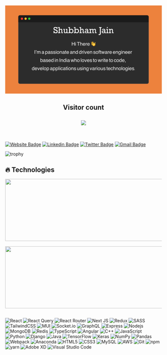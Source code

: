 <!-- ### Hi there 👋 -->

<!--
**ShubbhamJain/ShubbhamJain** is a ✨ _special_ ✨ repository because its `README.md` (this file) appears on your GitHub profile.

Here are some ideas to get you started:

- 🔭 I’m currently working on ...
- 🌱 I’m currently learning ...
- 👯 I’m looking to collaborate on ...
- 🤔 I’m looking for help with ...
- 💬 Ask me about ...
- 📫 How to reach me: ...
- 😄 Pronouns: ...
- ⚡ Fun fact: ...
-->

<p align="center"> 
  <img src="https://raw.githubusercontent.com/ShubbhamJain/ShubbhamJain/main/Banner.png" alt="stacks"/>
  <h2 align="center">Visitor count<br><br>
  <img src="https://profile-counter.glitch.me/shubham.jain368/count.svg" />
  </h2>
</p>
<br />

[![Website Badge](https://img.shields.io/badge/-Portfolio-teal?style=flat-square&url=)](http://shubbhamjain.herokuapp.com/)
[![Linkedin Badge](https://img.shields.io/badge/-ShubbhamJain-%230077B5?style=flat-square&logo=Linkedin&logoColor=white&link=https://www.linkedin.com/in/shubbhamjain/)](https://www.linkedin.com/in/shubbhamjain/)
[![Twitter Badge](https://img.shields.io/badge/-Shubbham98-%231DA1F2?style=flat-square&logo=Twitter&logoColor=white&link=https://twitter.com/Shubbham98)](https://twitter.com/Shubbham98)
[![Gmail Badge](https://img.shields.io/badge/-shubbham.jain368@gmail.com-c14438?style=flat-square&logo=Gmail&logoColor=white&link=mailto:shubbham.jain368@gmail.com)](mailto:shubbham.jain368@gmail.com)
<br />

![trophy](https://github-profile-trophy.vercel.app/?username=shubbhamjain&margin-w=35&theme=nord&no-bg=true&no-frame=true)

## 🔥 Technologies

<a href="https://github.com/shubbhamjain">
  <img height="200px" width="1200" align="center" src="https://github-readme-streak-stats.herokuapp.com/?user=shubbhamjain&theme=dark" />
</a>
<br /><br />

<a href="https://github.com/shubbhamjain">
  <img height="200px" width="1200" align="center" src="https://github-readme-stats.vercel.app/api/top-langs/?username=shubbhamjain&layout=compact&theme=vision-friendly-dark" />
</a>
<br /><br />

![React](https://img.shields.io/badge/-React-black?style=flat-square&logo=react)
![React Query](https://img.shields.io/badge/-React%20Query-black?style=flat-square&logo=react%20query&logoColor=white)
![React Router](https://img.shields.io/badge/React_Router-black?style=for-the-badge&logo=react-router&logoColor=white)
![Next JS](https://img.shields.io/badge/Next-black?style=for-the-badge&logo=next.js&logoColor=white)
![Redux](https://img.shields.io/badge/redux-black.svg?style=for-the-badge&logo=redux&logoColor=white)
![SASS](https://img.shields.io/badge/-SASS-black?style=flat-square&logo=SASS)
![TailwindCSS](https://img.shields.io/badge/tailwindcss-black.svg?style=for-the-badge&logo=tailwind-css&logoColor=white)
![MUI](https://img.shields.io/badge/MUI-black.svg?style=for-the-badge&logo=mui&logoColor=white)
![Socket.io](https://img.shields.io/badge/Socket.io-black?style=for-the-badge&logo=socket.io&badgeColor=010101)
![GraphQL](https://img.shields.io/badge/-GraphQL-black?style=for-the-badge&logo=graphql&logoColor=white)
![Express](https://img.shields.io/badge/-Express-black?style=flat-square&logo=express) 
![Nodejs](https://img.shields.io/badge/-Nodejs-black?style=flat-square&logo=Node.js) 
![MongoDB](https://img.shields.io/badge/-MongoDB-black?style=flat-square&logo=mongodb)
![Redis](https://img.shields.io/badge/redis-black.svg?style=for-the-badge&logo=redis&logoColor=white)
![TypeScript](https://img.shields.io/badge/-TypeScript-black?style=flat-square&logo=typescript) 
![Angular](https://img.shields.io/badge/-angular-black?style=flat-square&logo=angular)
![C++](https://img.shields.io/badge/-C++-black?style=flat-square&logo=c)
![JavaScript](https://img.shields.io/badge/-JavaScript-black?style=flat-square&logo=javascript)
![Python](https://img.shields.io/badge/-Python-black?style=flat-square&logo=Python)
![Django](https://img.shields.io/badge/-Django-black?style=flat-square&logo=Django)
![Java](https://img.shields.io/badge/-java-black?style=flat-square&logo=java)
![TensorFlow](https://img.shields.io/badge/-TensorFlow-black?style=flat-square&logo=TensorFlow)
![Keras](https://img.shields.io/badge/-Keras-black?style=flat-square&logo=Keras)
![NumPy](https://img.shields.io/badge/numpy-black.svg?style=for-the-badge&logo=numpy&logoColor=white)
![Pandas](https://img.shields.io/badge/pandas-black.svg?style=for-the-badge&logo=pandas&logoColor=white)
![Webpack](https://img.shields.io/badge/webpack-black.svg?style=for-the-badge&logo=webpack&logoColor=black)
![Anaconda](https://img.shields.io/badge/Anaconda-black.svg?style=for-the-badge&logo=anaconda&logoColor=white)
![HTML5](https://img.shields.io/badge/-HTML5-black?style=flat-square&logo=html5&logoColor=white)
![CSS3](https://img.shields.io/badge/-CSS3-black?style=flat-square&logo=css3)
![MySQL](https://img.shields.io/badge/-MySQL-black?style=flat-square&logo=mysql)
![AWS](https://img.shields.io/badge/-AWS-black?style=flat-square&logo=amazon)
![Git](https://img.shields.io/badge/-Git-black?style=flat-square&logo=git)
![npm](https://img.shields.io/badge/-NPM-black?style=flat-square&logo=npm)
![yarn](https://img.shields.io/badge/-Yarn-black?style=flat-square&logo=yarn)
![Adobe XD](https://img.shields.io/badge/Adobe%20XD-black?style=for-the-badge&logo=Adobe%20XD&logoColor=#FF61F6)
![Visual Studio Code](https://img.shields.io/badge/Visual%20Studio%20Code-black.svg?style=for-the-badge&logo=visual-studio-code&logoColor=white)
